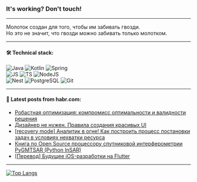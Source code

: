 ### It's working? Don't touch!

---
Молоток создан для того, чтобы им забивать гвозди. <br>
Но это не значит, что гвозди можно забивать только молотком.

---

#### 🛠️ Technical stack:

![Java](https://img.shields.io/badge/Java-informational?logo=Oracle&style=flat&logoColor=white&color=FF4500)
![Kotlin](https://img.shields.io/badge/Kotlin-informational?logo=Kotlin&style=flat&logoColor=white&color=774D97)
![Spring](https://img.shields.io/badge/SpringBoot-informational?logo=SpringBoot&style=flat&logoColor=white&color=6DB33F) <br>
![JS](https://img.shields.io/badge/JS-informational?logo=javaScript&style=flat&logoColor=black&color=F7Df1E)
![TS](https://img.shields.io/badge/TypeScript-informational?logo=typeScript&style=flat&logoColor=black&color=0667A8)
![NodeJS](https://img.shields.io/badge/NodeJS-informational?logo=node.js&style=flat&logoColor=white&color=70A760) <br>
![Nest](https://img.shields.io/badge/NestJS-informational?logo=NestJS&style=flat&logoColor=white&color=E0234E)
![PostgreSQL](https://img.shields.io/badge/PostgreSQL-informational?logo=PostgreSQL&style=flat&logoColor=white&color=DAA520)
![Git](https://img.shields.io/badge/Git-informational?logo=git&style=flat&logoColor=white&color=778899)

___

#### 💬 Latest posts from habr.com:

<!-- BLOG-POST-LIST:START -->
- [Робастная оптимизация: компромисс оптимальности и валидности решения](https://habr.com/ru/articles/751226/?utm_source=habrahabr&utm_medium=rss&utm_campaign=751226)
- [Дизайнер не нужен. Правила создания красивых UI](https://habr.com/ru/companies/ruvds/articles/750736/?utm_source=habrahabr&utm_medium=rss&utm_campaign=750736)
- [[recovery mode] Аналитик в огне! Как построить процесс постановки задач в условиях нехватки ресурса](https://habr.com/ru/articles/751440/?utm_source=habrahabr&utm_medium=rss&utm_campaign=751440)
- [Книга по Open Source процессору спутниковой интерферометрии PyGMTSAR &lpar;Python InSAR&rpar;](https://habr.com/ru/articles/751438/?utm_source=habrahabr&utm_medium=rss&utm_campaign=751438)
- [[Перевод] Будущее iOS-разработки на Flutter](https://habr.com/ru/articles/750818/?utm_source=habrahabr&utm_medium=rss&utm_campaign=750818)
<!-- BLOG-POST-LIST:END -->

---
[![Top Langs](https://github-readme-stats-git-master-advtsetting-gmailcom.vercel.app/api/top-langs/?username=zloylis&langs_count=10&hide_title=false&title_color=e6edf3&size_weight=0.5&count_weight=0.5&layout=compact&hide_border=true&theme=dracula)](https://github.com/zloylis)

<!-- ![GitHub stats](https://github-readme-stats-git-master-advtsetting-gmailcom.vercel.app/api?username=zloylis&show_icons=true&hide_border=true&theme=dracula&hide_title=true&include_all_commits=true&count_private=true&hide=contribs&hide_rank=true) -->
